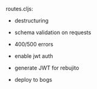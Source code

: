 routes.cljs:
  - destructuring
  - schema validation on requests  
  - 400/500 errors
  - enable jwt auth

- generate JWT for rebujito
- deploy to bogs
